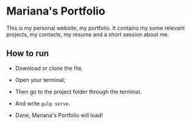 Mariana's Portfolio
===============================

This is my personal website, my portfolio. It contains my some relevant projects, my contacts, my resume and a short session about me.

## How to run

* Download or clone the file.

* Open your terminal;

* Then go to the project folder through the terminal.

* And write `gulp serve`.
 
* Done, Mariana's Portfolio will load! 


